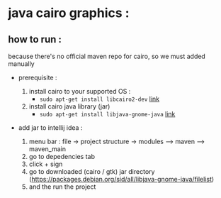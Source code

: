 # java cairo graphics : 

## how to run : 
because there's no official maven repo for cairo, so we must added manually 

- prerequisite :
  1. install cairo to your supported OS : 
      - ```sudo apt-get install libcairo2-dev```  [link](https://www.cairographics.org/download/)
  2. install cairo java library (jar)
      - ```sudo apt-get install libjava-gnome-java```  [link](https://www.cairographics.org/cairo-java/)
     
- add jar to intellij idea :
  1. menu bar : file -> project structure -> modules --> maven --> maven_main 
  2. go to depedencies tab 
  3. click + sign 
  4. go to downloaded (cairo / gtk) jar directory (https://packages.debian.org/sid/all/libjava-gnome-java/filelist)
  5. and the run the project 
  
  
